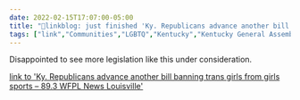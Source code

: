 ```yaml
---
date: 2022-02-15T17:07:00-05:00
title: "🔗linkblog: just finished 'Ky. Republicans advance another bill banning trans girls from girls sports – 89.3 WFPL News Louisville'"
tags: ["link","Communities","LGBTQ","Kentucky","Kentucky General Assembly"]
---
```

Disappointed to see more legislation like this under consideration.
 
[link to 'Ky. Republicans advance another bill banning trans girls from girls sports – 89.3 WFPL News Louisville'](https://wfpl.org/ky-republicans-advance-another-bill-banning-trans-girls-from-girls-sports/)
